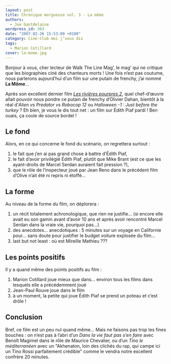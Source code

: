 ```yaml
---
layout: post
title: Chronique morgueuse vol. 3 - La môme
authors:
  - Joe Gantdelaine
wordpress_id: 363
date: "2007-02-26 15:53:00 +0100"
category: Ciné-Club moi j’vous dis
tags:
  - Marion Cotillard
cover: la-mome.jpg
---
```


Bonjour à vous, cher lecteur de Walk The Line Mag’, le mag’ qui ne critique que
les biographies ciné des chanteurs morts ! Une fois n’est pas coutume, nous
parlerons aujourd’hui d’un film sur une putain de frenchy, j’ai nommé **La
Môme**…

Après son excellent dernier film [_Les rivières pourpres 2_][1], quel
chef-d’œuvre allait pouvoir nous pondre ce putain de frenchy d’Olivier Dahan,
bientôt à la réal d’_Alien vs Predator vs Robocop 12_ ou *Halloween -1 : Just
before the turkey* ? Eh bien, je vous le dis tout net : un film sur Édith Piaf
pardi ! Ben ouais, ça coule de source bordel !

## Le fond

Alors, en ce qui concerne le fond du scénario, on regrettera surtout :

1. le fait que j’en ai pas grand chose à battre d’Édith Piaf,
1. le fait d’avoir privilégié Édith Piaf, plutôt que Mike Brant (est ce que les
   ayant-droits de Marcel Serdan auraient fait pression ?),
1. que le rôle de l’inspecteur joué par Jean Reno dans le précédent film d’Olive
   n’ait été ni repris ni étoffé…

## La forme

Au niveau de la forme du film, on déplorera :

1. un récit totalement achronologique, que rien ne justifie… (si encore elle
   avait eu son gamin avant d’avoir 10 ans et après avoir rencontré Marcel
   Serdan dans la vraie vie, pourquoi pas…)
1. des anecdotes… anecdotiques : 5 minutes sur un voyage en Californie pour…
   sans doute pour justifier le budget voiture explosée du film…
1. last but not least : où est Mireille Mathieu ???

## Les points positifs

Il y a quand même des points positifs au film :

1. Marion Cotillard joue mieux que dans… environ tous les films dans lesquels
   elle a précédemment joué
1. Jean-Paul Rouve joue dans le film
1. à un moment, la petite qui joue Édith Piaf se prend un poteau et c’est
   drôle !

## Conclusion

Bref, ce film est un peu nul quand même… Mais ne faisons pas trop les fines
bouches : on n’est pas à l’abri d’un _Dans la vie faut pas s’en faire_ avec
Benoît Magimel dans le rôle de Maurice Chevalier, ou d’un _Tino le
méditerranéen_ avec un "Akhenaton, loin des clichés du rap, qui campe ici un
Tino Rossi parfaitement crédible" comme le vendra notre excellent confrère 20
minutes.

[1]:
  https://www.themoviedb.org/movie/60672-les-rivi-res-pourpres-ii-les-anges-de-l-apocalypse
